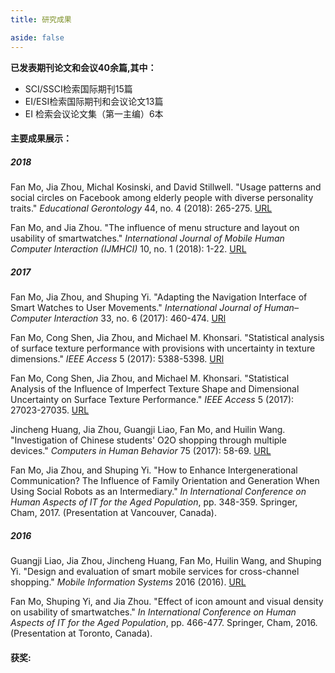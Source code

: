 ```yaml
---
title: 研究成果

aside: false
---
```


**已发表期刊论文和会议40余篇,其中：**

* SCI/SSCI检索国际期刊15篇
* EI/ESI检索国际期刊和会议论文13篇
* EI 检索会议论文集（第一主编）6本


#### 主要成果展示：

##### 2018
Fan Mo, Jia Zhou, Michal Kosinski, and David Stillwell. "Usage patterns and social circles on Facebook among elderly people with diverse personality traits." *Educational Gerontology* 44, no. 4 (2018): 265-275. [URL](https://www.tandfonline.com/doi/abs/10.1080/03601277.2018.1459088)

Fan Mo, and Jia Zhou. "The influence of menu structure and layout on usability of smartwatches." *International Journal of Mobile Human Computer Interaction (IJMHCI)* 10, no. 1 (2018): 1-22. [URL](https://www.igi-global.com/article/the-influence-of-menu-structure-and-layout-on-usability-of-smartwatches/190671)


##### 2017
Fan Mo, Jia Zhou, and Shuping Yi. "Adapting the Navigation Interface of Smart Watches to User Movements." *International Journal of Human–Computer Interaction* 33, no. 6 (2017): 460-474. [URl](https://www.tandfonline.com/doi/abs/10.1080/10447318.2017.1279826)

Fan Mo, Cong Shen, Jia Zhou, and Michael M. Khonsari. "Statistical analysis of surface texture performance with provisions with uncertainty in texture dimensions." *IEEE Access* 5 (2017): 5388-5398. [URl](https://ieeexplore.ieee.org/abstract/document/7907295/)

Fan Mo, Cong Shen, Jia Zhou, and Michael M. Khonsari. "Statistical Analysis of the Influence of Imperfect Texture Shape and Dimensional Uncertainty on Surface Texture Performance." *IEEE Access* 5 (2017): 27023-27035. [URL](https://ieeexplore.ieee.org/document/8094909/)

Jincheng Huang, Jia Zhou, Guangji Liao, Fan Mo, and Huilin Wang. "Investigation of Chinese students' O2O shopping through multiple devices." *Computers in Human Behavior* 75 (2017): 58-69. [URL](https://www.sciencedirect.com/science/article/pii/S0747563217302935)

Fan Mo, Jia Zhou, and Shuping Yi. "How to Enhance Intergenerational Communication? The Influence of Family Orientation and Generation When Using Social Robots as an Intermediary." *In International Conference on Human Aspects of IT for the Aged Population*, pp. 348-359. Springer, Cham, 2017. (Presentation at Vancouver, Canada).

##### 2016
Guangji Liao, Jia Zhou, Jincheng Huang, Fan Mo, Huilin Wang, and Shuping Yi. "Design and evaluation of smart mobile services for cross-channel shopping." *Mobile Information Systems* 2016 (2016). [URL](https://www.hindawi.com/journals/misy/2016/3602980/abs/)

Fan Mo, Shuping Yi, and Jia Zhou. "Effect of icon amount and visual density on usability of smartwatches." *In International Conference on Human Aspects of IT for the Aged Population*, pp. 466-477. Springer, Cham, 2016. (Presentation at Toronto, Canada).


#### 获奖: